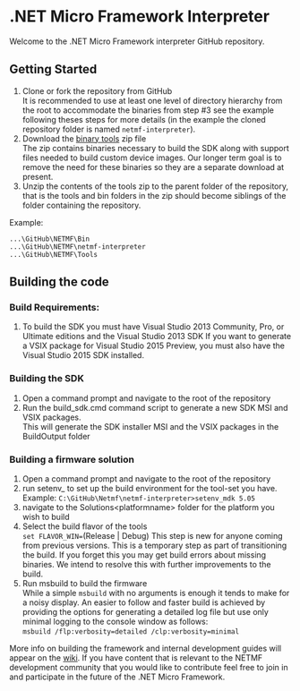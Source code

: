 # .NET Micro Framework Interpreter  
Welcome to the .NET Micro Framework interpreter GitHub repository. 

## Getting Started
1. Clone or fork the repository from GitHub  
It is recommended to use at least one level of directory hierarchy from the root to accommodate the binaries from step #3 see the example following theses steps for more details (in the example the cloned repository folder is named `netmf-interpreter`).    
2. Download the [binary tools](http://netmf.github.io/downloads/build-tools.zip) zip file  
The zip contains binaries necessary to build the SDK along with support files needed to build custom device images. Our longer term goal is to remove the need for these binaries so they are a separate download at present.
3. Unzip the contents of the tools zip to the parent folder of the repository, that is the tools and bin folders in the zip should become siblings of the folder containing the repository.

Example:  
```  
...\GitHub\NETMF\Bin  
...\GitHub\NETMF\netmf-interpreter  
...\GitHub\NETMF\Tools  
```  

## Building the code

### Build Requirements:
1. To build the SDK you must have Visual Studio 2013 Community, Pro, or Ultimate editions and the Visual Studio 2013 SDK
If you want to generate a VSIX package for Visual Studio 2015 Preview, you must also have the Visual Studio 2015 SDK installed.

### Building the SDK
1. Open a command prompt and navigate to the root of the repository
2. Run the build_sdk.cmd command script to generate a new SDK MSI and VSIX packages.  
This will generate the SDK installer MSI and the VSIX packages in the BuildOutput folder

### Building a firmware solution
1. Open a command prompt and navigate to the root of the repository
2. run setenv_<toolset> <args> to set up the build environment for the tool-set you have.  
Example: `C:\GitHub\Netmf\netmf-interpreter>setenv_mdk 5.05`
3. navigate to the Solutions\<platformname> folder for the platform you wish to build
4. Select the build flavor of the tools  
`set FLAVOR_WIN=`(Release | Debug)
This step is new for anyone coming from previous versions. This is a temporary step as part of transitioning the build.
If you forget this you may get build errors about missing binaries. We intend to resolve this with further improvements
to the build.
5. Run msbuild to build the firmware  
While a simple `msbuild` with no arguments is enough it tends to make for a noisy display. An easier to follow and faster build
is achieved by providing the options for generating a detailed log file but use only minimal logging to the console window as
follows:  
`msbuild /flp:verbosity=detailed /clp:verbosity=minimal`

More info on building the framework and internal development guides will appear on the [wiki](https://github.com/NETMF/netmf-interpreter/wiki). If you have content that
is relevant to the NETMF development community that you would like to contribute feel free to join in and participate in
the future of the .NET Micro Framework. 
